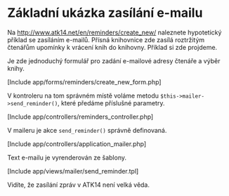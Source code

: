 Základní ukázka zasílání e-mailu
================================

Na <http://www.atk14.net/en/reminders/create_new/> naleznete hypotetický příklad se zasíláním e-mailů. Přísná knihovnice zde zasílá roztržitým čtenářům upomínky k vrácení knih do knihovny. Příklad si zde projdeme.

Je zde jednoduchý formulář pro zadání e-mailové adresy čtenáře a výběr knihy.

[Include app/forms/reminders/create_new_form.php]

V kontroleru na tom správném místě voláme metodu ```$this->mailer->send_reminder()```, které předáme příslušné parametry.

[Include app/controllers/reminders_controller.php]

V maileru je akce ```send_reminder()``` správně definovaná.

[Include app/controllers/application_mailer.php]

Text e-mailu je vyrenderován ze šablony.

[Include app/views/mailer/send_reminder.tpl]

Vidíte, že zasílání zpráv v ATK14 není velká věda.

